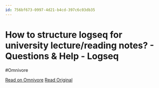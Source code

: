 ```yaml
---
id: 756bf673-0997-4d21-b4cd-397c6c03db35
---
```


# How to structure logseq for university lecture/reading notes? - Questions & Help - Logseq
#Omnivore

[Read on Omnivore](https://omnivore.app/me/https-discuss-logseq-com-t-how-to-structure-logseq-for-universit-19155d2366e)
[Read Original](https://discuss.logseq.com/t/how-to-structure-logseq-for-university-lecture-reading-notes/20480)


